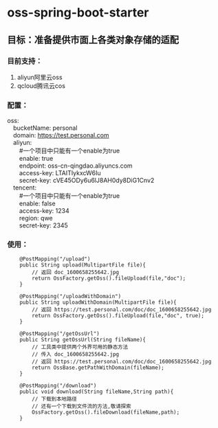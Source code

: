 # oss-spring-boot-starter
## 目标：准备提供市面上各类对象存储的适配
### 目前支持：
1. aliyun阿里云oss
2. qcloud腾讯云cos
### 配置：
oss:  
  &emsp;bucketName: personal  
  &emsp;domain: https://test.personal.com  
  &emsp;aliyun:  
    &emsp;&emsp;#一个项目中只能有一个enable为true  
    &emsp;&emsp;enable: true  
    &emsp;&emsp;endpoint: oss-cn-qingdao.aliyuncs.com  
    &emsp;&emsp;access-key: LTAITIykxcW6Iu  
    &emsp;&emsp;secret-key: cVE45ODy6u6lJ8AH0dy8DiG1Cnv2  
  &emsp;tencent:  
    &emsp;&emsp;#一个项目中只能有一个enable为true  
    &emsp;&emsp;enable: false  
    &emsp;&emsp;access-key: 1234  
    &emsp;&emsp;region: qwe  
    &emsp;&emsp;secret-key: 2345  
### 使用：
```
    @PostMapping("/upload")
    public String upload(MultipartFile file){
        // 返回 doc_1600658255642.jpg
        return OssFactory.getOss().fileUpload(file,"doc");
    }
    
    @PostMapping("/uploadWithDomain")
    public String uploadWithDomain(MultipartFile file){
        // 返回 https://test.personal.com/doc/doc_1600658255642.jpg
        return OssFactory.getOss().fileUpload(file,"doc", true);
    }

    @PostMapping("/getOssUrl")
    public String getOssUrl(String fileName){
        // 工具类中提供两个外界可用的静态方法
        // 传入 doc_1600658255642.jpg
        // 返回 https://test.personal.com/doc/doc_1600658255642.jpg
        return OssBase.getPathWithDomain(fileName);
    }

    @PostMapping("/download")
    public void download(String fileName,String path){
        // 下载到本地路径
        // 还有一个下载到文件流的方法,敬请探索
        OssFactory.getOss().fileDownload(fileName,path);
    }
```
